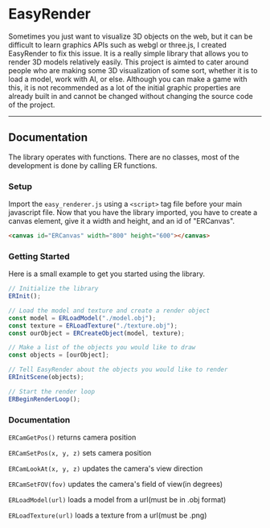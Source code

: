 # EasyRender
Sometimes you just want to visualize 3D objects on the web, but it can be difficult to learn graphics APIs such as webgl or three.js, I created EasyRender to fix this issue. It is a really simple library that allows you to render 3D models relatively easily. This project is aimted to cater around people who are making some 3D visualization of some sort, whether it is to load a model, work with AI, or else. Although you can make a game with this, it is not recommended as a lot of the initial graphic properties are already built in and cannot be changed without changing the source code of the project.

---

## Documentation
The library operates with functions. There are no classes, most of the development is done by calling ER functions.

### Setup
Import the `easy_renderer.js` using a `<script>` tag file before your main javascript file. Now that you have the library imported, you have to create a canvas element, give it a width and height, and an id of "ERCanvas".
```html
<canvas id="ERCanvas" width="800" height="600"></canvas>
```
### Getting Started
Here is a small example to get you started using the library.

```js
// Initialize the library
ERInit();

// Load the model and texture and create a render object
const model = ERLoadModel("./model.obj");
const texture = ERLoadTexture("./texture.obj");
const ourObject = ERCreateObject(model, texture);

// Make a list of the objects you would like to draw
const objects = [ourObject];

// Tell EasyRender about the objects you would like to render
ERInitScene(objects);

// Start the render loop
ERBeginRenderLoop();
```

### Documentation
`ERCamGetPos()` returns camera position

`ERCamSetPos(x, y, z)` sets camera position

`ERCamLookAt(x, y, z)` updates the camera's view direction

`ERCamSetFOV(fov)` updates the camera's field of view(in degrees)

`ERLoadModel(url)` loads a model from a url(must be in .obj format)

`ERLoadTexture(url)` loads a texture from a url(must be .png)
